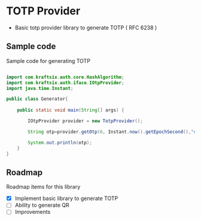 # TOTP Provider

- Basic totp provider library to generate TOTP ( RFC 6238 )

## Sample code
Sample code for generating TOTP
```java

import com.kraftsix.auth.core.HashAlgorithm;
import com.kraftsix.auth.iface.IOtpProvider;
import java.time.Instant;

public class Generator{
    
    public static void main(String[] args) {

        IOtpProvider provider = new TotpProvider();

        String otp=provider.getOtp(6, Instant.now().getEpochSecond(),"nofun",30, HashAlgorithm.SHA_1);

        System.out.println(otp);
    }
}

```

## Roadmap
Roadmap items for this library
- [x] Implement basic library to generate TOTP
- [ ] Ability to generate QR
- [ ] Improvements